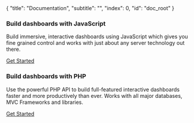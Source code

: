<meta>
{
    "title": "Documentation",
    "subtitle": "",
    "index": 0,
    "id": "doc_root"
}
</meta>

<div class="container">
<div class="row">
	<div class="col-md-4">
	<div class="well">
		<h3>Build dashboards with JavaScript</h3>
		<p>Build immersive, interactive dashboards using JavaScript which gives you fine grained control and works with just about any server technology out there.</p>
		<a class="btn btn-large btn-primary" href="/docs/dashboard/js/">Get Started</a>
	</div>
	</div>
	<div class="col-md-4">
	<div class="well">
		<h3>Build dashboards with PHP</h3>
		<p>Use the powerful PHP API to build full-featured interactive dashboards faster and more productively than ever. Works with all major databases, MVC Frameworks and libraries.</p>
		<a class="btn btn-large btn-primary" href="/docs/dashboard/php/">Get Started</a>
	</div>
	</div>
</div>
</div>